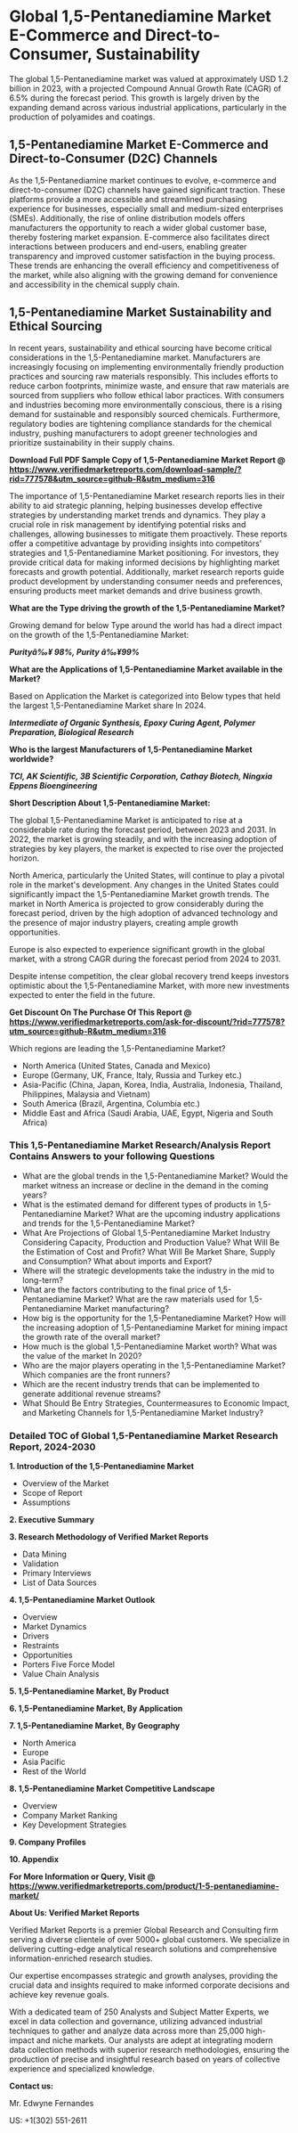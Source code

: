 <h1>Global 1,5-Pentanediamine Market E-Commerce and Direct-to-Consumer, Sustainability</h1><p class=""><p>The global 1,5-Pentanediamine market was valued at approximately USD 1.2 billion in 2023, with a projected Compound Annual Growth Rate (CAGR) of 6.5% during the forecast period. This growth is largely driven by the expanding demand across various industrial applications, particularly in the production of polyamides and coatings.</p><h2>1,5-Pentanediamine Market E-Commerce and Direct-to-Consumer (D2C) Channels</h2><p>As the 1,5-Pentanediamine market continues to evolve, e-commerce and direct-to-consumer (D2C) channels have gained significant traction. These platforms provide a more accessible and streamlined purchasing experience for businesses, especially small and medium-sized enterprises (SMEs). Additionally, the rise of online distribution models offers manufacturers the opportunity to reach a wider global customer base, thereby fostering market expansion. E-commerce also facilitates direct interactions between producers and end-users, enabling greater transparency and improved customer satisfaction in the buying process. These trends are enhancing the overall efficiency and competitiveness of the market, while also aligning with the growing demand for convenience and accessibility in the chemical supply chain.</p><h2>1,5-Pentanediamine Market Sustainability and Ethical Sourcing</h2><p>In recent years, sustainability and ethical sourcing have become critical considerations in the 1,5-Pentanediamine market. Manufacturers are increasingly focusing on implementing environmentally friendly production practices and sourcing raw materials responsibly. This includes efforts to reduce carbon footprints, minimize waste, and ensure that raw materials are sourced from suppliers who follow ethical labor practices. With consumers and industries becoming more environmentally conscious, there is a rising demand for sustainable and responsibly sourced chemicals. Furthermore, regulatory bodies are tightening compliance standards for the chemical industry, pushing manufacturers to adopt greener technologies and prioritize sustainability in their supply chains.</p></p><p class=""><strong>Download Full PDF Sample Copy of 1,5-Pentanediamine Market Report @ <a href="https://www.verifiedmarketreports.com/download-sample/?rid=777578&utm_source=github-R&utm_medium=316" target="_blank">https://www.verifiedmarketreports.com/download-sample/?rid=777578&utm_source=github-R&utm_medium=316</a></strong></p><p>The importance of&nbsp;1,5-Pentanediamine Market research reports lies in their ability to aid strategic planning, helping businesses develop effective strategies by understanding market trends and dynamics. They play a crucial role in risk management by identifying potential risks and challenges, allowing businesses to mitigate them proactively. These reports offer a competitive advantage by providing insights into competitors' strategies and 1,5-Pentanediamine Market positioning. For investors, they provide critical data for making informed decisions by highlighting market forecasts and growth potential. Additionally, market research reports guide product development by understanding consumer needs and preferences, ensuring products meet market demands and drive business growth.</p><p><strong>What are the&nbsp;Type driving the growth of the 1,5-Pentanediamine Market?</strong></p><p id="" class="">Growing demand for below Type around the world has had a direct impact on the growth of the 1,5-Pentanediamine Market:</p><p class=""><em><strong>Purityâ‰¥ 98%, Purity â‰¥99%</strong></em></p><p class=""><strong>What are the&nbsp;Applications&nbsp;of 1,5-Pentanediamine Market available in the Market?</strong></p><p id="" class="">Based on Application the Market is categorized into Below types that held the largest 1,5-Pentanediamine Market share In 2024.</p><p class=""><em><strong>Intermediate of Organic Synthesis, Epoxy Curing Agent, Polymer Preparation, Biological Research</strong></em></p><p class=""><strong>Who is the largest Manufacturers of 1,5-Pentanediamine Market worldwide?</strong></p><p><em><strong>TCI, AK Scientific, 3B Scientific Corporation, Cathay Biotech, Ningxia Eppens Bioengineering</strong></em></p><p id="" class=""><strong>Short Description About 1,5-Pentanediamine Market:</strong></p><p>The global 1,5-Pentanediamine Market is anticipated to rise at a considerable rate during the forecast period, between 2023 and 2031. In 2022, the market is growing steadily, and with the increasing adoption of strategies by key players, the market is expected to rise over the projected horizon.</p><p>North America, particularly the United States, will continue to play a pivotal role in the market's development. Any changes in the United States could significantly impact the 1,5-Pentanediamine Market growth trends. The market in North America is projected to grow considerably during the forecast period, driven by the high adoption of advanced technology and the presence of major industry players, creating ample growth opportunities.</p><p>Europe is also expected to experience significant growth in the global market, with a strong CAGR during the forecast period from 2024 to 2031.</p><p>Despite intense competition, the clear global recovery trend keeps investors optimistic about the 1,5-Pentanediamine Market, with more new investments expected to enter the field in the future.</p><p id="" class=""><strong>Get Discount On The Purchase Of This Report @ <a href="https://www.verifiedmarketreports.com/ask-for-discount/?rid=777578?utm_source=github-R&utm_medium=316" target="_blank">https://www.verifiedmarketreports.com/ask-for-discount/?rid=777578?utm_source=github-R&utm_medium=316</a></strong></p><p class="">Which regions are leading the 1,5-Pentanediamine Market?</p><ul><li>North America (United States, Canada and Mexico)</li><li>Europe (Germany, UK, France, Italy, Russia and Turkey etc.)</li><li>Asia-Pacific (China, Japan, Korea, India, Australia, Indonesia, Thailand, Philippines, Malaysia and Vietnam)</li><li>South America (Brazil, Argentina, Columbia etc.)</li><li>Middle East and Africa (Saudi Arabia, UAE, Egypt, Nigeria and South Africa)</li></ul><h3 id="" class="">This 1,5-Pentanediamine Market Research/Analysis Report Contains Answers to your following Questions</h3><ul><li>What are the global trends in the 1,5-Pentanediamine Market? Would the market witness an increase or decline in the demand in the coming years?</li><li>What is the estimated demand for different types of products in 1,5-Pentanediamine Market? What are the upcoming industry applications and trends for the 1,5-Pentanediamine Market?</li><li>What Are Projections of Global 1,5-Pentanediamine Market Industry Considering Capacity, Production and Production Value? What Will Be the Estimation of Cost and Profit? What Will Be Market Share, Supply and Consumption? What about imports and Export?</li><li>Where will the strategic developments take the industry in the mid to long-term?</li><li>What are the factors contributing to the final price of 1,5-Pentanediamine Market? What are the raw materials used for 1,5-Pentanediamine Market manufacturing?</li><li>How big is the opportunity for the 1,5-Pentanediamine Market? How will the increasing adoption of 1,5-Pentanediamine Market for mining impact the growth rate of the overall market?</li><li>How much is the global 1,5-Pentanediamine Market worth? What was the value of the market In 2020?</li><li>Who are the major players operating in the 1,5-Pentanediamine Market? Which companies are the front runners?</li><li>Which are the recent industry trends that can be implemented to generate additional revenue streams?</li><li>What Should Be Entry Strategies, Countermeasures to Economic Impact, and Marketing Channels for 1,5-Pentanediamine Market Industry?</li></ul><h3 id="" class="">Detailed TOC of Global 1,5-Pentanediamine Market Research Report, 2024-2030</h3><p id="" class=""><strong>1. Introduction of the 1,5-Pentanediamine Market</strong></p><ul><li>Overview of the Market</li><li>Scope of Report</li><li>Assumptions</li></ul><p id="" class=""><strong>2. Executive Summary</strong></p><p id="" class=""><strong>3. Research Methodology of Verified Market Reports</strong></p><ul><li>Data Mining</li><li>Validation</li><li>Primary Interviews</li><li>List of Data Sources</li></ul><p id="" class=""><strong>4. 1,5-Pentanediamine Market Outlook</strong></p><ul><li>Overview</li><li>Market Dynamics</li><li>Drivers</li><li>Restraints</li><li>Opportunities</li><li>Porters Five Force Model</li><li>Value Chain Analysis</li></ul><p id="" class=""><strong>5. 1,5-Pentanediamine Market, By Product</strong></p><p id="" class=""><strong>6. 1,5-Pentanediamine Market, By Application</strong></p><p id="" class=""><strong>7. 1,5-Pentanediamine Market, By Geography</strong></p><ul><li>North America</li><li>Europe</li><li>Asia Pacific</li><li>Rest of the World</li></ul><p id="" class=""><strong>8. 1,5-Pentanediamine Market Competitive Landscape</strong></p><ul><li>Overview</li><li>Company Market Ranking</li><li>Key Development Strategies</li></ul><p id="" class=""><strong>9. Company Profiles</strong></p><p id="" class=""><strong>10. Appendix</strong></p><p id="" class=""><strong>For More Information or Query, Visit @ <a href="https://www.verifiedmarketreports.com/product/1-5-pentanediamine-market/" target="_blank">https://www.verifiedmarketreports.com/product/1-5-pentanediamine-market/</a></strong></p><p id="" class=""><strong>About Us: Verified Market Reports</strong></p><p id="" class="">Verified Market Reports is a premier Global Research and Consulting firm serving a diverse clientele of over 5000+ global customers. We specialize in delivering cutting-edge analytical research solutions and comprehensive information-enriched research studies.</p><p id="" class="">Our expertise encompasses strategic and growth analyses, providing the crucial data and insights required to make informed corporate decisions and achieve key revenue goals.</p><p id="" class="">With a dedicated team of 250 Analysts and Subject Matter Experts, we excel in data collection and governance, utilizing advanced industrial techniques to gather and analyze data across more than 25,000 high-impact and niche markets. Our analysts are adept at integrating modern data collection methods with superior research methodologies, ensuring the production of precise and insightful research based on years of collective experience and specialized knowledge.</p><p id="" class=""><strong>Contact us:</strong></p><p id="" class="">Mr. Edwyne Fernandes</p><p id="" class="">US: +1(302) 551-2611</p>
